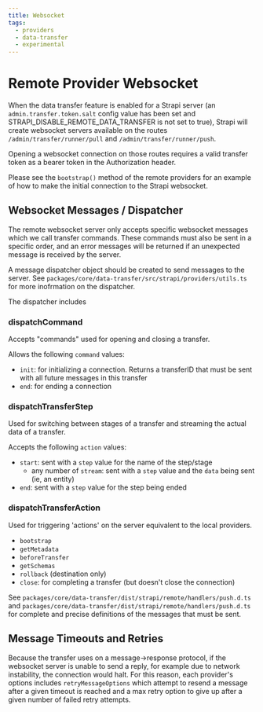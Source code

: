 ```yaml
---
title: Websocket
tags:
  - providers
  - data-transfer
  - experimental
---
```


# Remote Provider Websocket

When the data transfer feature is enabled for a Strapi server (an `admin.transfer.token.salt` config value has been set and STRAPI_DISABLE_REMOTE_DATA_TRANSFER is not set to true), Strapi will create websocket servers available on the routes `/admin/transfer/runner/pull` and `/admin/transfer/runner/push`.

Opening a websocket connection on those routes requires a valid transfer token as a bearer token in the Authorization header.

Please see the `bootstrap()` method of the remote providers for an example of how to make the initial connection to the Strapi websocket.

## Websocket Messages / Dispatcher

The remote websocket server only accepts specific websocket messages which we call transfer commands. These commands must also be sent in a specific order, and an error messages will be returned if an unexpected message is received by the server.

A message dispatcher object should be created to send messages to the server. See `packages/core/data-transfer/src/strapi/providers/utils.ts` for more inofrmation on the dispatcher.

The dispatcher includes

### dispatchCommand

Accepts "commands" used for opening and closing a transfer.

Allows the following `command` values:

- `init`: for initializing a connection. Returns a transferID that must be sent with all future messages in this transfer
- `end`: for ending a connection

### dispatchTransferStep

Used for switching between stages of a transfer and streaming the actual data of a transfer.

Accepts the following `action` values:

- `start`: sent with a `step` value for the name of the step/stage
  - any number of `stream`: sent with a `step` value and the `data` being sent (ie, an entity)
- `end`: sent with a `step` value for the step being ended

### dispatchTransferAction

Used for triggering 'actions' on the server equivalent to the local providers.

- `bootstrap`
- `getMetadata`
- `beforeTransfer`
- `getSchemas`
- `rollback` (destination only)
- `close`: for completing a transfer (but doesn't close the connection)

See `packages/core/data-transfer/dist/strapi/remote/handlers/push.d.ts` and `packages/core/data-transfer/dist/strapi/remote/handlers/push.d.ts` for complete and precise definitions of the messages that must be sent.

## Message Timeouts and Retries

Because the transfer uses on a message->response protocol, if the websocket server is unable to send a reply, for example due to network instability, the connection would halt. For this reason, each provider's options includes `retryMessageOptions` which attempt to resend a message after a given timeout is reached and a max retry option to give up after a given number of failed retry attempts.

